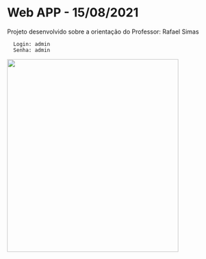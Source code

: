 # Web APP - 15/08/2021
Projeto desenvolvido sobre a orientação do Professor: Rafael Simas
      
      Login: admin
      Senha: admin 

<p align="">
  <img width="400" height="450" src="https://uploaddeimagens.com.br/images/003/413/703/original/js1.png?1630684848">
</p>

